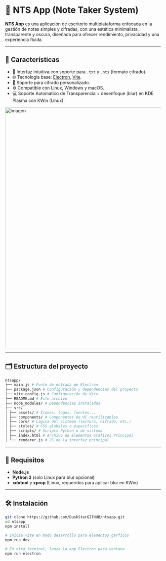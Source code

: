 # 📝 NTS App (Note Taker System)

**NTS App** es una aplicación de escritorio multiplataforma enfocada en la gestión de notas simples y cifradas, con una estética minimalista, transparente y oscura, diseñada para ofrecer rendimiento, privacidad y una experiencia fluida.

---

## 🚀 Características

- 🧠 Interfaz intuitiva con soporte para `.txt` y `.nts` (formato cifrado).
- 🌐 Tecnología base: [Electron](https://electronjs.org), [Vite](https://vitejs.dev).
- 🔐 Soporte para cifrado personalizado.
- ⚙️ Compatible con Linux, Windows y macOS.
- 💻 Soporte Automatico de Transparencia + desenfoque (blur) en KDE Plasma con KWin (Linux).
<img width="1042" height="779" alt="imagen" src="https://github.com/user-attachments/assets/c8b41de4-173f-468f-879e-d4a47c1af937" />


---

## 🗂️ Estructura del proyecto

```bash
ntsapp/
├── main.js # Punto de entrada de Electron
├── package.json # Configuración y dependencias del proyecto
├── vite.config.js # Configuración de Vite
├── README.md # Este archivo
├── node_modules/ # Dependencias instaladas
├── src/
│ ├── assets/ # Íconos, logos, fuentes...
│ ├── components/ # Componentes de UI reutilizables
│ ├── core/ # Lógica del sistema (lectura, cifrado, etc.)
│ ├── styles/ # CSS globales o específicos
│ ├── scripts/ # Scripts Python o de sistema
│ ├── index.html # Archivo de Elementos Graficos Principal
│ └── renderer.js # JS de la interfaz principal
```

---

## 🧪 Requisitos

- **Node.js**
- **Python 3** (solo Linux para blur opcional)
- **xdotool** y **xprop** (Linux, requeridos para aplicar blur en KWin)

---

## 🛠️ Instalación

```bash
git clone https://github.com/DuskStarGITHUB/ntsapp.git
cd ntsapp
npm install

# Inicia Vite en modo desarrollo para elementos garficos
npm run dev

# En otra terminal, lanza la app Electron para ventana
npm run electron

```

